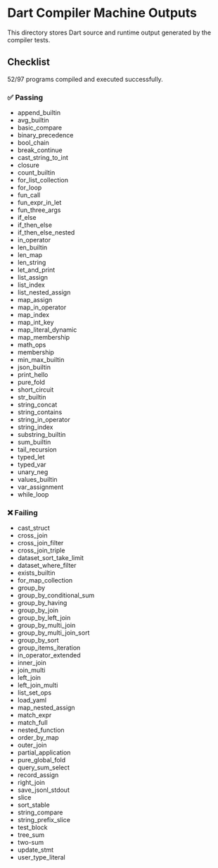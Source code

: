 # Dart Compiler Machine Outputs

This directory stores Dart source and runtime output generated by the compiler tests.

## Checklist

52/97 programs compiled and executed successfully.

### ✅ Passing
* append_builtin
* avg_builtin
* basic_compare
* binary_precedence
* bool_chain
* break_continue
* cast_string_to_int
* closure
* count_builtin
* for_list_collection
* for_loop
* fun_call
* fun_expr_in_let
* fun_three_args
* if_else
* if_then_else
* if_then_else_nested
* in_operator
* len_builtin
* len_map
* len_string
* let_and_print
* list_assign
* list_index
* list_nested_assign
* map_assign
* map_in_operator
* map_index
* map_int_key
* map_literal_dynamic
* map_membership
* math_ops
* membership
* min_max_builtin
* json_builtin
* print_hello
* pure_fold
* short_circuit
* str_builtin
* string_concat
* string_contains
* string_in_operator
* string_index
* substring_builtin
* sum_builtin
* tail_recursion
* typed_let
* typed_var
* unary_neg
* values_builtin
* var_assignment
* while_loop

### ❌ Failing
* cast_struct
* cross_join
* cross_join_filter
* cross_join_triple
* dataset_sort_take_limit
* dataset_where_filter
* exists_builtin
* for_map_collection
* group_by
* group_by_conditional_sum
* group_by_having
* group_by_join
* group_by_left_join
* group_by_multi_join
* group_by_multi_join_sort
* group_by_sort
* group_items_iteration
* in_operator_extended
* inner_join
* join_multi
* left_join
* left_join_multi
* list_set_ops
* load_yaml
* map_nested_assign
* match_expr
* match_full
* nested_function
* order_by_map
* outer_join
* partial_application
* pure_global_fold
* query_sum_select
* record_assign
* right_join
* save_jsonl_stdout
* slice
* sort_stable
* string_compare
* string_prefix_slice
* test_block
* tree_sum
* two-sum
* update_stmt
* user_type_literal
